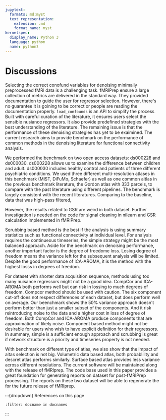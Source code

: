 ```yaml
---
jupytext:
  formats: md:myst
  text_representation:
    extension: .md
    format_name: myst
kernelspec:
  display_name: Python 3
  language: python
  name: python3
---
```


# Discussions

Selecting the correct conofund variables for denoising minimally preprocessed fMRI data is a challenging task.
fMRIPrep ensure a large collection of metrics are delivered in the standard way.
They provided documentation to guide the user for regressor selection.
However, there's no guarantee it is goining to be correct or people are reading the documentation properly.
`load_confounds` is an API to simplify the process. 
Built with careful curation of the literature, it ensures users select the sensible nusiance regressors.
It also provide predefined strategies with the best understanding of the literature.
The remaining issue is that the performance of these denoising strategies has yet to be exaimined.
The current research aims to provide benchmark on the performance of common methods in the denoising literature for functional connectivity analysis.

We performed the benchmark on two open access datasets: ds000228 and ds000030.
ds000228 allows us to examine the difference between children and adult.
ds000030 includes healthy control and patients of three different psychiatric conditions.
We used three different multi-resolution atlases in this benchmark (MIST, DiFuMo, Schaefer)
as well as one common altlas in the previous benchmark literature,
the Gordon atlas with 333 parcels, to compare with the past literature using different pipelines.
The benchmark is largely consistent with the recent literatures. 
Comparing to the baseline, data that was high-pass filtered, 
<!-- some description of the results -->
However, the results related to GSR are weird in both dataset.
Further investigation is needed on the code for signal cleaning in nilearn and GSR calculation implemented in fMRIPrep.

Scrubbing based method is the best if the analysis is using summary statistics such as functional connectivity at individual level.
For analysis requires the continueous timeseries, the simple strategy might be the most balanced approach.
Aside for the benchmark on denoising performance, another important factor is the degree of freedome loss.
Losing degree of freedom means the variance left for the subsequent analysis will be limited.
Despite the good performance of ICA-AROMA, it is the method with the highest losss in degrees of freedom.
<!-- check what ciric et al say about the degree of freedom -->
For dataset with shorter data acquisition sequence, methods using too many nuisance regressors might not be a good idea.
CompCor and ICA-AROMA both performs well but can risk in lossing to much degrees of freedom.
Compcor method should be used with caution.
The six component cut-off does not respect differences of each dataset, but does perform well on average.
Our beenchmark shows the 50% variance approach doesn't perform better than just a smaller subset of the components.
And it risk reintroducing noise to the data and a higher cost in loss of degree of freedom.
Both CompCor and ICA-AROMA produce components that are approximation of likely noise.
Component based method might not be desirable for users who wish to have explicit definition for their regressors.
In summary, simple is a sufficient enough approach and scrubbing is great if network structure is a priority and timeseries property is not needed.

<!-- write some stuff about the clinical population -->

With benchmark on different type of atlas, we also show that the impact of altas selection is not big.
Volumetric data based atlas, both probablility and descret atlas performs similarly. 
Surface based atlas provides less variance across different resolutions.
The current software will be maintained along with the release of fMRIprep.
The code base used in this paper provides a great foundation for generating reports on dataset for post-fMRIPrep processing. 
The reports on these two dataset will be able to regenerate the for the future release of fMRIprep.


:::{dropdown} References on this page

```{bibliography}
:filter: docname in docnames
```
:::
